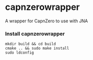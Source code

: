 # capnzerowrapper
A wrapper for CapnZero to use with JNA

### Install capnzerowrapper

    mkdir build && cd build
    cmake .. && sudo make install
    sudo ldconfig